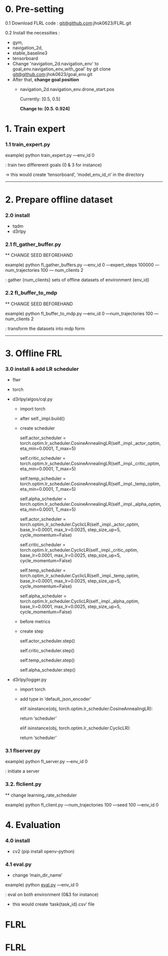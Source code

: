 # 0. Pre-setting

0.1 Download FLRL code : [git@github.com](mailto:git@github.com):jhok0623/FLRL.git

0.2 Install the necessities :

- gym,
- navigation_2d,
- stable_baseline3
- tensorboard
- Change 'navigation_2d.navigation_env' to goal_env.navigation_env_with_goal' by git clone git@github.com:jhok0623/goal_env.git
- After that, **change goal position**
    - navigation_2d.navigation_env.drone_start.pos
        
        Currently: [0.5, 0.5]
        
        **Change to: [0.5. 0.924]**
        

# 1. Train expert

### 1.1 train_expert.py

example) python train_expert.py —env_id 0

: train two differerent goals (0 & 3 for instance)

→ this would create ‘tensorboard’, ‘model_env_id_n’ in the directory

_______________________________________________

# 2. Prepare offline dataset

### 2.0 install

- tqdm
- d3rlpy

### 2.1 fl_gather_buffer.py

** CHANGE SEED BEFOREHAND

example) python fl_gather_buffers.py —env_id 0 —expert_steps 100000 —num_trajectories 100 — num_clients 2

: gather {num_clients} sets of offline datasets of environment {env_id} 

### 2.2 fl_buffer_to_mdp

** CHANGE SEED BEFOREHAND

example) python fl_buffer_to_mdp.py —env_id 0 —num_trajectories 100 —num_clients 2

: transform the datasets into mdp form

_________________________________________________

# 3. Offline FRL

### 3.0 install & add LR scheduler

- flwr
- torch
- d3rlpy/algos/cql.py
    - import torch
    - after self._impl.build()
    - create scheduler
        
        self.actor_scheduler = torch.optim.lr_scheduler.CosineAnnealingLR(self._impl._actor_optim, eta_min=0.0001, T_max=5)
        
        self.critic_scheduler = torch.optim.lr_scheduler.CosineAnnealingLR(self._impl._critic_optim, eta_min=0.0001, T_max=5)
        
        self.temp_scheduler = torch.optim.lr_scheduler.CosineAnnealingLR(self._impl._temp_optim, eta_min=0.0001, T_max=5)
        
        self.alpha_scheduler = torch.optim.lr_scheduler.CosineAnnealingLR(self._impl._alpha_optim, eta_min=0.0001, T_max=5)
        
        self.actor_scheduler = torch.optim_lr_scheduler.CyclicLR(self._impl._actor_optim, base_lr=0.0001, max_lr=0.0025, step_size_up=5, cycle_momentum=False)
        
        self.critic_scheduler = torch.optim.lr_scheduler.CyclicLR(self._impl._critic_optim, base_lr=0.0001, max_lr=0.0025, step_size_up=5, cycle_momentum=False)
        
        self.temp_scheduler = torch.optim_lr_scheduler.CyclicLR(self._impl._temp_optim, base_lr=0.0001, max_lr=0.0025, step_size_up=5, cycle_momentum=False)
        
        self.alpha_scheduler = torch.optim.lr_scheduler.CyclicLR(self._impl._alpha_optim, base_lr=0.0001, max_lr=0.0025, step_size_up=5, cycle_momentum=False)
        
    - before metrics
    - create step
        
        self.actor_scheduler.step()
        
        self.critic_scheduler.step()
        
        self.temp_scheduler.step()
        
        self.alpha_scheduler.step()
        
- d3rlpy/logger.py
    - import torch
    - add type in ‘default_json_encoder’
        
        elif isinstance(obj, torch.optim.lr_scheduler.CosineAnnealingLR):
        
        return ‘scheduler’
        
        elif isinstance(obj, torch.optim.lr_scheduler.CyclicLR):
        
        return ‘scheduler’
        

### 3.1 flserver.py

example) python fl_server.py —env_id 0

: initiate a server

### 3.2. flclient.py

** change learning_rate_scheduler

example) python fl_client.py —num_trajectories 100 —seed 100 —env_id 0

# 4. Evaluation

### 4.0 install

- cv2 (pip install openv-python)

### 4.1 eval.py

- change ‘main_dir_name’

example) python [eval.py](http://eval.py) —env_id 0

: eval on both environment (0&3 for instance)

- this would create ‘task{task_id}.csv’ file
# FLRL
# FLRL
